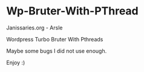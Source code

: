 # Wp-Bruter-With-PThread


Janissaries.org - Arsle


Wordpress Turbo Bruter With Pthreads


Maybe some bugs I did not use enough.

Enjoy :)
